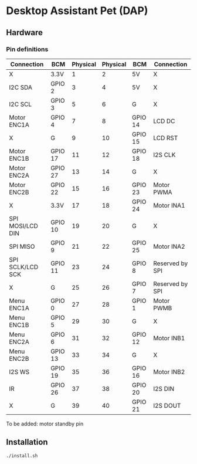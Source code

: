 # Desktop Assistant Pet (DAP)

## Hardware

### Pin definitions
|Connection|BCM|Physical|Physical|BCM|Connection|
|---|---|---|---|---|---|
|X|3.3V|1|2|5V|X|
|I2C SDA|GPIO 2|3|4|5V|X|
|I2C SCL|GPIO 3|5|6|G|X|
|Motor ENC1A|GPIO 4|7|8|GPIO 14|LCD DC|
|X|G|9|10|GPIO 15|LCD RST|
|Motor ENC1B|GPIO 17|11|12|GPIO 18|I2S CLK|
|Motor ENC2A|GPIO 27|13|14|G|X|
|Motor ENC2B|GPIO 22|15|16|GPIO 23|Motor PWMA|
|X|3.3V|17|18|GPIO 24|Motor INA1|
|SPI MOSI/LCD DIN|GPIO 10|19|20|G|X|
|SPI MISO|GPIO 9|21|22|GPIO 25|Motor INA2|
|SPI SCLK/LCD SCK|GPIO 11|23|24|GPIO 8|Reserved by SPI|
|X|G|25|26|GPIO 7|Reserved by SPI|
|Menu ENC1A|GPIO 0|27|28|GPIO 1|Motor PWMB|
|Menu ENC1B|GPIO 5|29|30|G|X|
|Menu ENC2A|GPIO 6|31|32|GPIO 12|Motor INB1|
|Menu ENC2B|GPIO 13|33|34|G|X|
|I2S WS|GPIO 19|35|36|GPIO 16|Motor INB2|
|IR|GPIO 26|37|38|GPIO 20|I2S DIN|
|X|G|39|40|GPIO 21|I2S DOUT|

To be added: motor standby pin

## Installation
```sh
./install.sh
```


